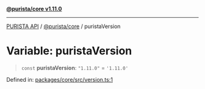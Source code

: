 [**@purista/core v1.11.0**](../README.md)

***

[PURISTA API](../../../packages.md) / [@purista/core](../README.md) / puristaVersion

# Variable: puristaVersion

> `const` **puristaVersion**: `"1.11.0"` = `'1.11.0'`

Defined in: [packages/core/src/version.ts:1](https://github.com/puristajs/purista/blob/master/packages/core/src/version.ts#L1)
